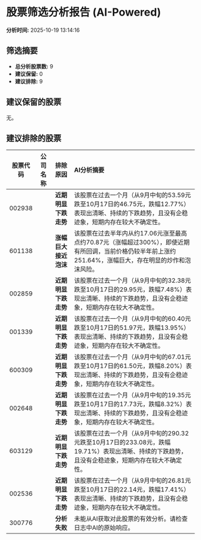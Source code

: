 # 股票筛选分析报告 (AI-Powered)

**分析时间:** 2025-10-19 13:14:16

## 筛选摘要

- **总分析股票数:** 9
- **建议保留:** 0
- **建议排除:** 9

## 建议保留的股票

无。


## 建议排除的股票

| 股票代码 | 公司名称 | 排除原因 | AI分析摘要 |
|:---:|:---:|:---:|:---|
| 002938 |  | **近期明显下跌走势** | 该股票在过去一个月（从9月中旬的53.59元跌至10月17日的46.75元，跌幅12.77%）表现出清晰、持续的下跌趋势，且没有企稳迹象，短期内存在较大不确定性。 |
| 601138 |  | **涨幅巨大接近泡沫** | 该股票在过去半年内从约17.06元涨至最高点约70.87元（涨幅超过300%），即使近期有所回调，当前价格仍较半年前上涨约251.64%，涨幅巨大，存在明显的炒作和泡沫风险。 |
| 002859 |  | **近期明显下跌走势** | 该股票在过去一个月（从9月中旬的32.38元跌至10月17日的29.95元，跌幅7.48%）表现出清晰、持续的下跌趋势，且没有企稳迹象，短期内存在较大不确定性。 |
| 001339 |  | **近期明显下跌走势** | 该股票在过去一个月（从9月中旬的60.40元跌至10月17日的51.97元，跌幅13.95%）表现出清晰、持续的下跌趋势，且没有企稳迹象，短期内存在较大不确定性。 |
| 600309 |  | **近期明显下跌走势** | 该股票在过去一个月（从9月中旬的67.01元跌至10月17日的61.50元，跌幅8.20%）表现出清晰、持续的下跌趋势，且没有企稳迹象，短期内存在较大不确定性。 |
| 002648 |  | **近期明显下跌走势** | 该股票在过去一个月（从9月中旬的19.35元跌至10月17日的17.73元，跌幅8.32%）表现出清晰、持续的下跌趋势，且没有企稳迹象，短期内存在较大不确定性。 |
| 603129 |  | **近期明显下跌走势** | 该股票在过去一个月（从9月中旬的290.32元跌至10月17日的233.08元，跌幅19.71%）表现出清晰、持续的下跌趋势，且没有企稳迹象，短期内存在较大不确定性。 |
| 002536 |  | **近期明显下跌走势** | 该股票在过去一个月（从9月中旬的26.81元跌至10月17日的22.14元，跌幅17.41%）表现出清晰、持续的下跌趋势，且没有企稳迹象，短期内存在较大不确定性。 |
| 300776 |  | **分析失败** | 未能从AI获取对此股票的有效分析。请检查日志中AI的原始响应。 |
